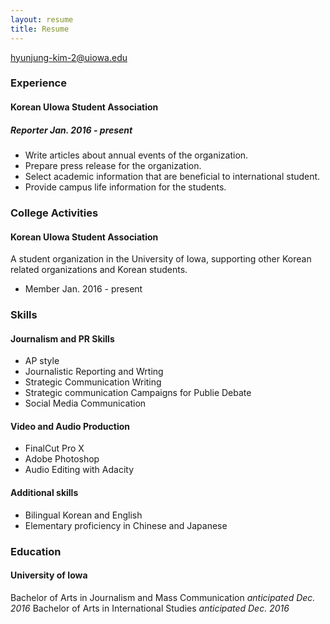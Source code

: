 ```yaml
---
layout: resume
title: Resume
---
```

[hyunjung-kim-2@uiowa.edu](mailto:hyunjung-kim-2@uiowa.edu)

### Experience

#### Korean UIowa Student Association

##### Reporter *Jan. 2016 - present*

* Write articles about annual events of the organization.
* Prepare press release for the organization.
* Select academic information that are beneficial to international student.   
* Provide campus life information for the students.


### College Activities

#### Korean UIowa Student Association
A student organization in the University of Iowa, supporting other Korean related organizations and Korean students.

* Member  Jan. 2016 - present


### Skills

#### Journalism and PR Skills
* AP style
* Journalistic Reporting and Wrting 
* Strategic Communication Writing
* Strategic communication Campaigns for Publie Debate
* Social Media Communication

#### Video and Audio Production
* FinalCut Pro X
* Adobe Photoshop
* Audio Editing with Adacity 

#### Additional skills
* Bilingual Korean and English
* Elementary proficiency in Chinese and Japanese

### Education

#### University of Iowa

Bachelor of Arts in Journalism and Mass Communication *anticipated Dec. 2016* 
Bachelor of Arts in International Studies *anticipated Dec. 2016*
